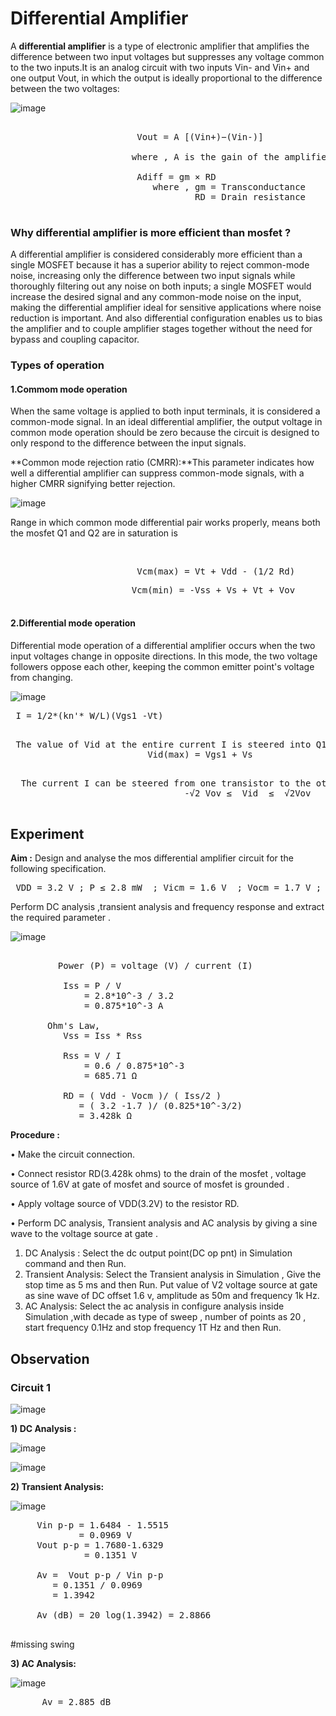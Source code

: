 # Differential Amplifier

A **differential amplifier** is a type of electronic amplifier that amplifies the difference between two input voltages but suppresses any voltage common to the two inputs.It is an analog circuit with two inputs Vin- and Vin+ and one output Vout, in which the output is ideally proportional to the difference between the two voltages:

![image](https://github.com/user-attachments/assets/fbd3352d-99e1-4286-9137-79cd83cc1df4)

 <pre>                  
                        Vout = A [(Vin+)−(Vin-)]
<br>                       where , A is the gain of the amplifier.

                        Adiff = gm × RD
                           where , gm = Transconductance 
                                   RD = Drain resistance
 </pre>
 
### Why differential amplifier is more efficient than mosfet ?
A differential amplifier is considered considerably more efficient than a single MOSFET because it has a superior ability to reject common-mode noise, increasing only the difference between two input signals while thoroughly filtering out any noise on both inputs; a single MOSFET would increase the desired signal and any common-mode noise on the input, making the differential amplifier ideal for sensitive applications where noise reduction is important. And also differential configuration enables us to bias the amplifier and to couple amplifier stages together without the need for bypass and coupling capacitor.

### Types of operation
#### 1.Commom mode operation  
<p>When the same voltage is applied to both input terminals, it is considered a common-mode signal. In an ideal differential amplifier, the output voltage in common mode operation should be zero because the circuit is designed to only respond to the difference between the input signals. 
<p></p> **Common mode rejection ratio (CMRR):**This parameter indicates how well a differential amplifier can suppress common-mode signals, with a higher CMRR signifying better rejection. 

![image](https://github.com/user-attachments/assets/3ac461ca-54dd-4c0f-b0a6-cc3e90dc3a8d)

Range in which common mode differential pair works properly, means both the mosfet Q1 and Q2 are in saturation is 
<p></p><br>           <pre>                        Vcm(max) = Vt + Vdd - (1/2 Rd)
<p></p>                       Vcm(min) = -Vss + Vs + Vt + Vov


</pre>

#### 2.Differential mode operation 
<p>Differential mode operation of a differential amplifier occurs when the two input voltages change in opposite directions. In this mode, the two voltage followers oppose each other, keeping the common emitter point's voltage from changing. 
  
![image](https://github.com/user-attachments/assets/ed5f11f5-b8e6-4351-9220-c8effbf2b6d5)

 <p></p> <pre> I = 1/2*(kn'* W/L)(Vgs1 -Vt)
 </pre> 
 
 <p></p> <pre> The value of Vid at the entire current I is steered into Q1 is
                          Vid(max) = Vgs1 + Vs
    </pre> 
    
 <p></p> <pre>  The current I can be steered from one transistor to the other by varying  Vid in the range 
                                 -√2 Vov ≤  Vid  ≤  √2Vov
   </pre> 

 ## Experiment 
**Aim :** Design and analyse the mos differential amplifier circuit for the following specification. 
<pre> VDD = 3.2 V ; P ≤ 2.8 mW  ; Vicm = 1.6 V  ; Vocm = 1.7 V ; Vp = 0.6 V  </pre>
Perform DC analysis ,transient analysis and frequency response and extract the required parameter .

![image](https://github.com/user-attachments/assets/b8017d40-dae2-4f17-bb25-4938ad6f5bf9)

<pre> 
         Power (P) = voltage (V) / current (I)

          Iss = P / V 
              = 2.8*10^-3 / 3.2
              = 0.875*10^-3 A

       Ohm's Law,
          Vss = Iss * Rss
         
          Rss = V / I
              = 0.6 / 0.875*10^-3
              = 685.71 Ω

          RD = ( Vdd - Vocm )/ ( Iss/2 )
             = ( 3.2 -1.7 )/ (0.825*10^-3/2)
             = 3.428k Ω 
</pre>

**Procedure :**

• Make the circuit connection.

• Connect resistor RD(3.428k ohms) to the drain of the mosfet , voltage source of 1.6V at gate of mosfet  and source of mosfet is grounded  .

• Apply voltage source of VDD(3.2V) to the resistor RD.

• Perform DC analysis, Transient analysis and AC analysis by giving a sine wave to the voltage source at gate .

1) DC Analysis :
   Select the dc output point(DC op pnt) in Simulation command and then Run.
2) Transient Analysis:
   Select the Transient analysis in Simulation ,  Give the stop time as 5 ms and then Run. Put value of V2 voltage 
   source at gate as sine wave of DC offset 1.6 v, amplitude as 50m and frequency 1k Hz.
3) AC Analysis:
   Select the ac analysis in configure analysis inside  Simulation ,with decade as type of sweep , number of points as 20 , start frequency 0.1Hz and stop frequency 1T Hz and then Run.

## Observation

### Circuit 1

 ![image](https://github.com/user-attachments/assets/594d7258-e18b-489c-97f0-1cc445cd34b9)

**1) DC Analysis :**
 
 ![image](https://github.com/user-attachments/assets/7621b1ef-1738-46bb-b269-d6a9ed9448f1)

![image](https://github.com/user-attachments/assets/48e295a9-7f8b-458e-beec-dee7bc117056)

**2) Transient Analysis:**

![image](https://github.com/user-attachments/assets/dba6cc4e-dfd5-486d-98e0-309fe93a7f21)

<pre>
     Vin p-p = 1.6484 - 1.5515
             = 0.0969 V
     Vout p-p = 1.7680-1.6329
              = 0.1351 V

     Av =  Vout p-p / Vin p-p
        = 0.1351 / 0.0969
        = 1.3942

     Av (dB) = 20 log(1.3942) = 2.8866
 
</pre>

#missing swing 

**3) AC Analysis:**

![image](https://github.com/user-attachments/assets/92523cd1-9a9a-492a-bf67-5f09b7bad7bd)

<pre>
      Av = 2.885 dB
</pre>













  




